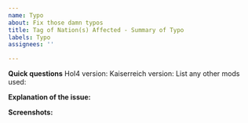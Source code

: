 ```yaml
---
name: Typo
about: Fix those damn typos
title: Tag of Nation(s) Affected - Summary of Typo
labels: Typo
assignees: ''

---
```


**Quick questions**
HoI4 version:
Kaiserreich version:
List any other mods used:

**Explanation of the issue:**


**Screenshots:**
